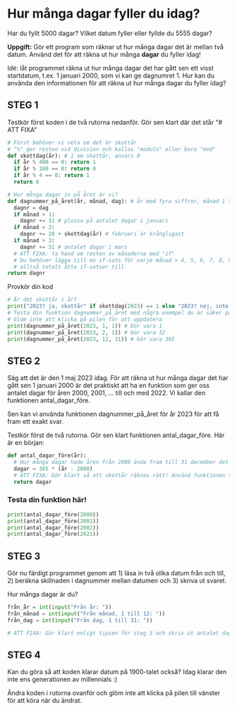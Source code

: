 # Hur många dagar fyller du idag?
Har du fyllt 5000 dagar? Vilket datum fyller eller fyllde du 5555 dagar?

**Uppgift:** Gör ett program som räknar ut hur många dagar det är mellan två datum. Använd det för att räkna ut hur många **dagar** du fyller idag!

Idé: låt programmet räkna ut hur många dagar det har gått sen ett visst startdatum, t.ex. 1 januari 2000, som vi kan ge dagnumret 1. Hur kan du använda den informationen för att räkna ut hur många dagar du fyller idag?

## STEG 1
Testkör först koden i de två rutorna nedanför. Gör sen klart där det står "# ATT FIXA"

```python
# Först behöver vi veta om det är skottår
# "%" ger resten vid division och kallas "modulo" eller bara "mod"
def skottdag(år): # 1 om skottår, annars 0
  if år % 400 == 0: return 1
  if år % 100 == 0: return 0
  if år % 4 == 0: return 1
  return 0

# Hur många dagar in på året är vi?
def dagnummer_på_året(år, månad, dag): # år med fyra siffror, månad 1 till 12, dag 1
  dagnr = dag
  if månad > 1: 
    dagnr += 31 # plussa på antalet dagar i januari 
  if månad > 2:
    dagnr += 28 + skottdag(år) # februari är krångligast
  if månad > 3: 
    dagnr += 31 # antalet dagar i mars
  # ATT FIXA: ta hand om resten av månaderna med "if"
  # Du behöver lägga till en if-sats för varje månad > 4, 5, 6, 7, 8, 9, 10 och 11,
  # alltså totalt åtta if-satser till
return dagnr
```

Provkör din kod
```python
# Är det skottår i år?
print("2023? ja, skottår" if skottdag(2023) == 1 else "2023? nej, inte skottår")
# Testa din funktion dagnummer_på_året med några exempel du är säker på
# Glöm inte att klicka på pilen för att uppdatera
print(dagnummer_på_året(2023, 1, 1)) # bör vara 1
print(dagnummer_på_året(2023, 2, 1)) # bör vara 32 
print(dagnummer_på_året(2023, 12, 31)) # bör vara 365
```

## STEG 2
Säg att det är den 1 maj 2023 idag.
För att räkna ut hur många dagar det har gått sen 1 januari 2000 är det praktiskt att ha en funktion som ger oss antalet dagar för åren
2000, 2001, ... till och med 2022. Vi kallar den funktionen antal_dagar_före.

Sen kan vi använda funktionen dagnummer_på_året för år 2023 för att få fram ett exakt svar.

Testkör först de två rutorna. Gör sen klart funktionen antal_dagar_före. Här är en början:

```python
def antal_dagar_före(år):
  # Hur många dagar hade åren från 2000 ända fram till 31 december det givna året?
  dagar = 365 * (år - 2000)
  # ATT FIXA: Gör klart så att skottår räknas rätt! Använd funktionen skottdag t.ex. 
  return dagar
```

### Testa din funktion här! 
```python
print(antal_dagar_före(2000))
print(antal_dagar_före(2001))
print(antal_dagar_före(2002))
print(antal_dagar_före(2021))
```

## STEG 3
Gör nu färdigt programmet genom att 1) läsa in två olika datum från och till, 2) beräkna skillnaden i dagnummer mellan datumen och 3) skriva ut svaret.

Hur många dagar är du?

```python
från_år = int(input("Från år: "))
från_månad = int(input("Från månad, 1 till 12: "))
från_dag = int(input("Från dag, 1 till 31: "))

# ATT FIXA: Gör klart enligt tipsen för steg 3 och skriv ut antalet dagar mellan de två datumen
```

## STEG 4
Kan du göra så att koden klarar datum på 1900-talet också? Idag klarar den inte ens generationen av millennials :)

Ändra koden i rutorna ovanför och glöm inte att klicka på pilen till vänster för att köra när du ändrat.

